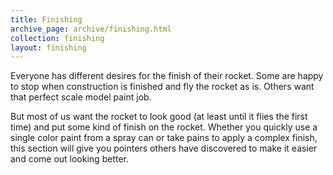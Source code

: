```yaml
---
title: Finishing
archive_page: archive/finishing.html
collection: finishing
layout: finishing
---
```

Everyone has different desires for the finish of their rocket. Some are happy to stop when construction is finished and fly the rocket as is. Others want that perfect scale model paint job.

But most of us want the rocket to look good (at least until it flies the first time) and put some kind of finish on the rocket. Whether you quickly use a single color paint from a spray can or take pains to apply a complex finish, this section will give you pointers others have discovered to make it easier and come out looking better.

